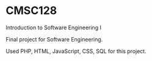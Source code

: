 # CMSC128
Introduction to Software Engineering I

Final project for Software Engineering.

Used PHP, HTML, JavaScript, CSS, SQL for this project.
